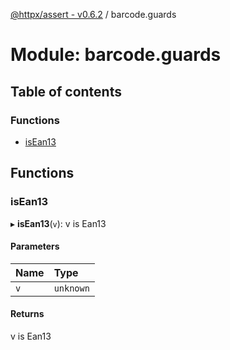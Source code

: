 [@httpx/assert - v0.6.2](../README.md) / barcode.guards

# Module: barcode.guards

## Table of contents

### Functions

- [isEan13](barcode_guards.md#isean13)

## Functions

### isEan13

▸ **isEan13**(`v`): v is Ean13

#### Parameters

| Name | Type |
| :------ | :------ |
| `v` | `unknown` |

#### Returns

v is Ean13
